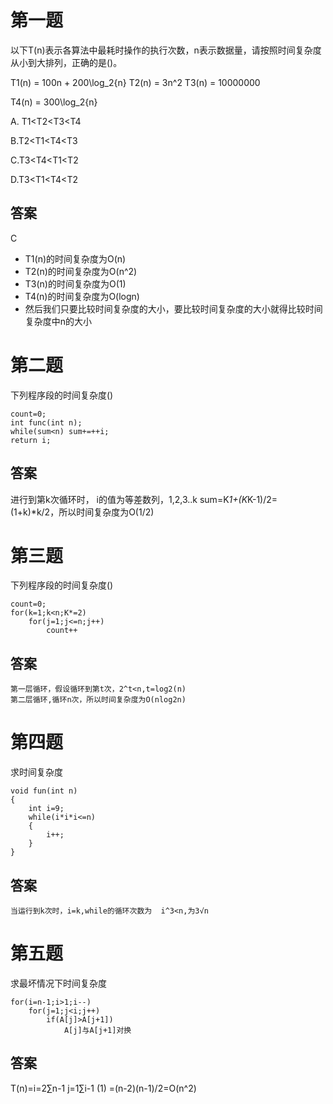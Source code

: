 # 第一题
以下T(n)表示各算法中最耗时操作的执行次数，n表示数据量，请按照时间复杂度从小到大排列，正确的是()。

T1(n) = 100n + 200\log_2{n}
T2(n) = 3n^2
T3(n) = 10000000

T4(n) = 300\log_2{n}

A. T1<T2<T3<T4

B.T2<T1<T4<T3

C.T3<T4<T1<T2

D.T3<T1<T4<T2

## 答案
C

* T1(n)的时间复杂度为O(n)
* T2(n)的时间复杂度为O(n^2)
* T3(n)的时间复杂度为O(1)
* T4(n)的时间复杂度为O(logn)
* 然后我们只要比较时间复杂度的大小，要比较时间复杂度的大小就得比较时间复杂度中n的大小

# 第二题

下列程序段的时间复杂度()

```
count=0;
int func(int n);
while(sum<n) sum+=++i;
return i;
```

## 答案
进行到第k次循环时，
i的值为等差数列，1,2,3..k
sum=K*1+(K*K-1)/2=(1+k)*k/2，所以时间复杂度为O(1/2)

# 第三题

下列程序段的时间复杂度()

```
count=0;
for(k=1;k<n;K*=2)
    for(j=1;j<=n;j++)
        count++
```

## 答案

```
第一层循环，假设循环到第t次，2^t<n,t=log2(n)
第二层循环,循环n次，所以时间复杂度为O(nlog2n)
```

# 第四题

求时间复杂度

```
void fun(int n)
{
    int i=9;
    while(i*i*i<=n)
    {
        i++;
    }
}
```

## 答案

```
当运行到k次时，i=k,while的循环次数为  i^3<n,为3√n
```

# 第五题

求最坏情况下时间复杂度

```
for(i=n-1;i>1;i--)
    for(j=1;j<i;j++)
        if(A[j]>A[j+1])
            A[j]与A[j+1]对换
```

## 答案

T(n)=i=2∑n-1  j=1∑i-1 (1)   =(n-2)(n-1)/2=O(n^2)
           
         
    
    